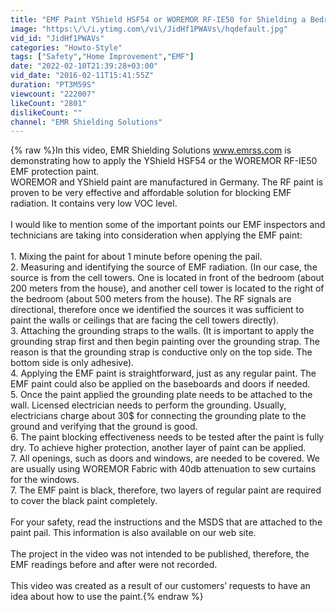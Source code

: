 ```yaml
---
title: "EMF Paint YShield HSF54 or WOREMOR RF-IE50 for Shielding a Bedroom From a Cell Tower RF Radiation"
image: "https:\/\/i.ytimg.com\/vi\/JidHf1PWAVs\/hqdefault.jpg"
vid_id: "JidHf1PWAVs"
categories: "Howto-Style"
tags: ["Safety","Home Improvement","EMF"]
date: "2022-02-10T21:39:28+03:00"
vid_date: "2016-02-11T15:41:55Z"
duration: "PT3M59S"
viewcount: "222007"
likeCount: "2801"
dislikeCount: ""
channel: "EMR Shielding Solutions"
---
```

{% raw %}In this video, EMR Shielding Solutions www.emrss.com is demonstrating how to apply the YShield HSF54 or the WOREMOR RF-IE50 EMF protection paint.<br />WOREMOR and YShield paint are manufactured in Germany. The RF paint is proven to be very effective and affordable solution for blocking EMF radiation. It contains very low VOC level. <br /><br />I would like to mention some of the important points our EMF inspectors and technicians are taking into consideration when applying the EMF paint:<br /><br />1. Mixing the paint for about 1 minute before opening the pail.<br />2. Measuring and identifying the source of EMF radiation. (In our case, the source is from the cell towers. One is located in front of the bedroom (about 200 meters from the house), and another cell tower is located to the right of the bedroom (about 500 meters from the house). The RF signals are directional, therefore once we identified the sources it was sufficient to paint the walls or ceilings that are facing the cell towers directly).<br />3. Attaching the grounding straps to the walls. (It is important to apply the grounding strap first and then begin painting over the grounding strap. The reason is that the grounding strap is conductive only on the top side. The bottom side is only adhesive).<br />4. Applying the EMF paint is straightforward, just as any regular paint. The EMF paint could also be applied on the baseboards and doors if needed.<br />5. Once the paint applied the grounding plate needs to be attached to the wall. Licensed electrician needs to perform the grounding. Usually, electricians charge about 30$ for connecting the grounding plate to the ground and verifying that the ground is good.<br />6. The paint blocking effectiveness needs to be tested after the paint is fully dry. To achieve higher protection, another layer of paint can be applied.<br />7. All openings, such as doors and windows, are needed to be covered. We are usually using WOREMOR Fabric with 40db attenuation to sew curtains for the windows.<br />7.  The EMF paint is black, therefore, two layers of regular paint are required to cover the black paint completely.<br /><br />For your safety, read the instructions and the MSDS that are attached to the paint pail. This information is also available on our web site.<br /><br />The project in the video was not intended to be published, therefore, the EMF readings before and after were not recorded.<br /><br />This video was created as a result of our customers’ requests to have an idea about how to use the paint.{% endraw %}
